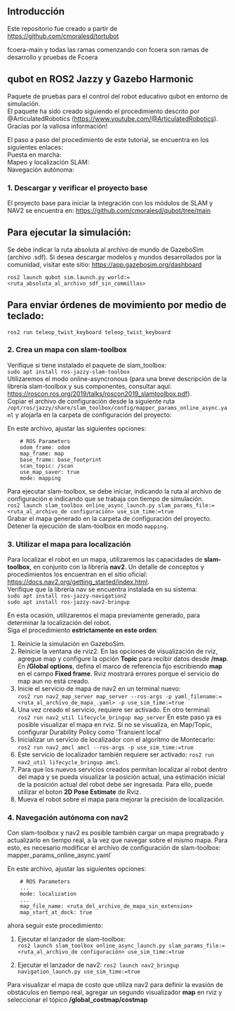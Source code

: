 ## Introducción

Este repositorio fue creado a partir de https://github.com/cmoralesd/tortubot

fcoera-main y todas las ramas comenzando con fcoera son ramas de desarrollo y pruebas de Fcoera

## qubot en ROS2 Jazzy y Gazebo Harmonic

Paquete de pruebas para el control del robot educativo qubot en entorno de simulación.<br>
El paquete ha sido creado siguiendo el procedimiento descrito por @ArticulatedRobotics (https://www.youtube.com/@ArticulatedRobotics). Gracias por la valiosa información!<br>

El paso a paso del procedimiento de este tutorial, se encuentra en los siguientes enlaces:<br>
Puesta en marcha: <br>
Mapeo y localización SLAM: <br>
Navegación autónoma: <br>

### 1. Descargar y verificar el proyecto base
El proyecto base para iniciar la integración con los módulos de SLAM y NAV2 se encuentra en: https://github.com/cmoralesd/qubot/tree/main

Para ejecutar la simulación:
--------------------------------
Se debe indicar la ruta absoluta al archivo de mundo de GazeboSim (archivo .sdf).
Si desea descargar modelos y mundos desarrollados por la comunidad, visitar este sitio: https://app.gazebosim.org/dashboard

`ros2 launch qubot sim.launch.py world:=<ruta_absoluta_al_archivo_sdf_sin_commillas>`<br>

Para enviar órdenes de movimiento por medio de teclado:
---------------------------------
`ros2 run teleop_twist_keyboard teleop_twist_keyboard`<br>

### 2. Crea un mapa con slam-toolbox
Verifique si tiene instalado el paquete de slam_toolbox: <br>
`sudo apt install ros-jazzy-slam-toolbox`<br>
Utilizaremos el modo online-asyncronous (para una breve descripción de la librería slam-toolbox y sus componentes, consultar aquí: https://roscon.ros.org/2019/talks/roscon2019_slamtoolbox.pdf). <br>
Copiar el archivo de configuración desde la siguiente ruta `/opt/ros/jazzy/share/slam_toolbox/config/mapper_params_online_async.yaml` y alojarla en la carpeta de configuración del proyecto:<br>

En este archivo, ajustar las siguientes opciones:<br>
```
    # ROS Parameters
    odom_frame: odom
    map_frame: map
    base_frame: base_footprint
    scan_topic: /scan
    use_map_saver: true
    mode: mapping
```
Para ejecutar slam-toolbox, se debe iniciar, indicando la ruta al archivo de configuración e indicando que se trabaja con tiempo de simulación.<br>
`ros2 launch slam_toolbox online_async_launch.py slam_params_file:=<ruta_al_archivo_de configuración> use_sim_time:=true`<br>
Grabar el mapa generado en la carpeta de configuración del proyecto.
Detener la ejecución de slam-toolbox en modo `mapping`.

### 3. Utilizar el mapa para localización
Para localizar el robot en un mapa, utilizaremos las capacidades de <b>slam-toolbox</b>, en conjunto con la librería <b>nav2</b>. Un detalle de conceptos y procedimientos los encuentran en el sitio oficial: https://docs.nav2.org/getting_started/index.html. <br>
Verifique que la librería nav se encuentra instalada en su sistema:<br>
`sudo apt install ros-jazzy-navigation2`<br>
`sudo apt install ros-jazzy-nav2-bringup`<br>

En esta ocasión, utilizaremos el mapa previamente generado, para determinar la localización del robot.<br>
Siga el procedimiento <b>estrictamente en este orden</b>:
1. Reinicie la simulación en GazeboSim.
2. Reinicie la ventana de rviz2. En las opciones de visualización de rviz, agregue map y configure la opción <b>Topic</b> para recibir datos desde <b>/map</b>. En <b>/Global options</b>, defina el marco de referencia fijo escribiendo <b>map</b> en el campo <b>Fixed frame</b>. Rviz mostrará errores porque el servicio de map aun no está creado.
2. Inicie el servicio de mapa de nav2 en un terminal nuevo:<br>
`ros2 run nav2_map_server map_server --ros-args -p yaml_filename:=<ruta_al_archivo_de_mapa_.yaml> -p use_sim_time:=true`
3. Una vez creado el servicio, requiere ser activado. En otro terminal:<br>
`ros2 run nav2_util lifecycle_bringup map_server`
En este paso ya es posible visualizar el mapa en rviz. Si no se visualiza, en Map/Topic, configurar Durability Policy como 'Transient local'<br>
4. Inicializar un servicio de localizador con el algoritmo de Montecarlo:
`ros2 run nav2_amcl amcl --ros-args -p use_sim_time:=true`
5. Este servicio de localizador también requiere ser activado:
`ros2 run nav2_util lifecycle_bringup amcl`.
6. Para que los nuevos servicios creados permitan localizar al robot dentro del mapa y se pueda visualizar la posición actual, una estimación inicial de la posición actual del robot debe ser ingresada. Para ello, puede utilizar el boton <b>2D Pose Estimate</b> de Rviz.
7. Mueva el robot sobre el mapa para mejorar la precisión de localización.

### 4. Navegación autónoma con nav2
Con slam-toolbox y nav2 es posible también cargar un mapa pregrabado y actualizarlo en tiempo real, a la vez que navegar sobre el mismo mapa.
Para esto, es necesario modificar el archivo de configuración de slam-toolbox:
mapper_params_online_async.yaml` <br>

En este archivo, ajustar las siguientes opciones:<br>
```
    # ROS Parameters
    ...
    mode: localization
    ...
    map_file_name: <ruta_del_archivo_de_mapa_sin_extension>
    map_start_at_dock: true
```
ahora seguir este procedimiento:
1. Ejecutar el lanzador de slam-toolbox:<br>
`ros2 launch slam_toolbox online_async_launch.py slam_params_file:=<ruta_al_archivo_de configuración> use_sim_time:=true`<br>

2. Ejecutar el lanzador de nav2:
`ros2 launch nav2_bringup navigation_launch.py use_sim_time:=true`

Para visualizar el mapa de costo que utiliza nav2 para definir la evasión de obstáculos en tiempo real, agregar un segundo visualizador <b>map</b> en rviz y seleccionar el tópico <b>/global_costmap/costmap</b>